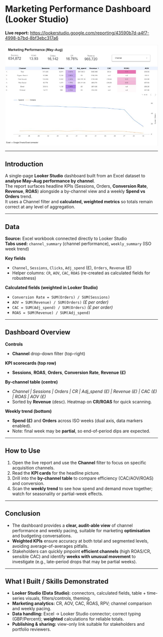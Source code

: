 # Marketing Performance Dashboard (Looker Studio)

**Live report:** https://lookerstudio.google.com/reporting/43590b7d-a4f7-4998-b7bd-8bf3ebc317a6

![Dashboard hero](lookerstudio.JPG)

---

## Introduction
A single-page **Looker Studio** dashboard built from an Excel dataset to **analyse May–Aug performance by channel**.  
The report surfaces headline KPIs (Sessions, Orders, **Conversion Rate**, **Revenue**, **ROAS**) alongside a by-channel view and a weekly **Spend vs Orders** trend.  
It uses a Channel filter and **calculated, weighted metrics** so totals remain correct at any level of aggregation.

---

## Data
**Source:** Excel workbook connected directly to Looker Studio  
**Tabs used:** `channel_summary` (channel performance), `weekly_summary` (ISO week trend)

**Key fields**
- `Channel`, `Sessions`, `Clicks`, `Adj_spend` (£), `Orders`, `Revenue` (£)
- Helper columns: `CR`, `AOV`, `CAC`, `ROAS` (re-created as calculated fields for robustness)

**Calculated fields (weighted in Looker Studio)**
- `Conversion Rate = SUM(Orders) / SUM(Sessions)`
- `AOV = SUM(Revenue) / SUM(Orders)` *(£ per order)*
- `CAC = SUM(Adj_spend) / SUM(Orders)` *(£ per order)*
- `ROAS = SUM(Revenue) / SUM(Adj_spend)`

---

## Dashboard Overview
**Controls**
- **Channel** drop-down filter (top-right)

**KPI scorecards (top row)**
- **Sessions**, **ROAS**, **Orders**, **Conversion Rate**, **Revenue (£)**

**By-channel table (centre)**
- *Channel | Sessions | Orders | CR | Adj_spend (£) | Revenue (£) | CAC (£) | ROAS | AOV (£)*  
- Sorted by **Revenue** (desc). Heatmap on **CR/ROAS** for quick scanning.

**Weekly trend (bottom)**
- **Spend (£)** and **Orders** across ISO weeks (dual axis, data markers enabled).  
- Note: final week may be **partial**, so end-of-period dips are expected.

---

## How to Use
1. Open the live report and use the **Channel** filter to focus on specific acquisition channels.
2. Read the **KPI cards** for the headline picture.
3. Drill into the **by-channel table** to compare efficiency (CAC/AOV/ROAS) and conversion.
4. Scan the **weekly trend** to see how spend and demand move together; watch for seasonality or partial-week effects.

---

## Conclusion
- The dashboard provides a **clear, audit-able view** of channel performance and weekly pacing, suitable for marketing **optimisation** and budgeting conversations.  
- **Weighted KPIs** ensure accuracy at both total and segmented levels, avoiding average-of-averages pitfalls.  
- Stakeholders can quickly pinpoint **efficient channels** (high ROAS/CR, sensible CAC) and identify **weeks with unusual movement** to investigate (e.g., late-period drops that may be partial weeks).  

---

## What I Built / Skills Demonstrated
- **Looker Studio (Data Studio):** connectors, calculated fields, table + time-series visuals, filters/controls, theming.
- **Marketing analytics:** CR, AOV, CAC, ROAS, RPV; channel comparison and weekly pacing.
- **Data handling:** Excel → Looker Studio connector; correct typing (GBP/Percent); **weighted** calculations for reliable totals.
- **Publishing & sharing:** view-only link suitable for stakeholders and portfolio reviewers.

